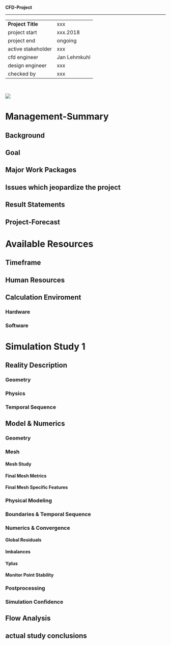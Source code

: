 

**CFD-Project**
************************************************  
|                   |                                  |
| ----------------- | -------------------------------- |
| **Project Title** | xxx
| project start     | xxx.2018
| project end       | ongoing
| active stakeholder| xxx
| cfd engineer      | Jan Lehmkuhl
| design engineer   | xxx
| checked by        | xxx
<br>  

<!-- Please add date of printing -->

<!-- example picture for quick project identification -->
![](doc/images/XXX.png) 



Management-Summary
===============================================================================

Background
---------------------------------------------------------------------
<!-- 
* which information is needed to understand the project goals
* this should be understand by every friend or manager
 -->


Goal
---------------------------------------------------------------------
<!-- 
* which goal should be reached within this project
  * maximum 400 characters
  * bulletpoints with max 10 words
  * more explanations belong to the background
* more than one goal should be avoided
  * multiple goals are complex to reach 
* goals are about knowledge to achieve
  * e.g. optimize the flow in something, understand the physics from something
  * this is not about simulations
    * simulations are the howto-tools to reach your goals and 
    * simulations are explained later in the report
 -->


Major Work Packages
---------------------------------------------------------------------
<!-- 
* maximum 700 characters
    * detailed explanations later
* which simulations are/will be used to achieve your goals
* which special information should each study (group of similar simulations) deliver to reach the project goals
* which numbers are calculated in the postprocessing
 -->


Issues which jeopardize the project 
---------------------------------------------------------------------
<!-- 
* where are not yet solved issues or problems which can threaten the project outcome
* e.g. numerics in study 1 are bad, you don't know yet to apply special model features, ...
 -->


Result Statements
---------------------------------------------------------------------
<!-- 
* which goals or partial goals are reached at this moment
* can be devided in parts for every study
 -->


Project-Forecast
---------------------------------------------------------------------
<!-- 
* prioritize your next steps 
* create a timeline for the important tasks
* tell me what are you doing next and when
 -->



Available Resources
===============================================================================

Timeframe
---------------------------------------------------------------------
<!-- 
* deadlines
* dependent projects
* necessary completed projects
 -->


Human Resources
---------------------------------------------------------------------
<!-- 
* full time project? 
* estimated hours per week
 -->


Calculation Enviroment
---------------------------------------------------------------------
<!-- 
* Short description of the hard- and software used to create the analysis. 
* The objective of this section is: 
  * to ensure reproducible results for the case of later reruns 
  * to be aware of the possible simulations delivered in a specified time 
 -->

### Hardware
<!-- 
|          |                                                                                        |
| -------- | ------------------------------------------------------------------ |
| Machine  | 
| System   | Host: <br> Kernel: <br> Distro:  <br> Desktop: 
| CPU      | COUNT x Name <br> Cache:  <br> Max. clock speed: XXXX MHz 
| Memory   | Manufacturer: <br> Type: <br>  Speed: XXXX MHz <br> Size: XX x XX GB 
| Graphics | Card: <br> Display Server: <br> Driver: 
 -->


### Software
<!-- 
| Task              | Programm                                          |
| ----------------- | ------------------------------------------------- |
| CAD               | 
| stl               | 
| background mesh   | OpenFoam X.x
| mesh              | OpenFoam X.x
| solver            | OpenFoam X.x
| paraview          | paraview X.X.X 
| R version         | X.X.X (20xx-xx-xx)
 -->



Simulation Study 1
===============================================================================
<!-- 
* collection of simulations which share similar geometry and settings
* together these simulation study leads to specific conclusions
* e.g. test of geometry changes
* a second study might be a simulation to determine specific boundary conditions for a first study
* describe which conclusions will be desirable from each study
 -->


Reality Description
---------------------------------------------------------------------

### Geometry
<!-- 
* description of the geometry features and their size
* use real world pictures not simplified CAD data
 -->



### Physics
<!-- 
* which physical effects occur
* make sketches to describe special effects (you need less words)

| used materials    | used place    | density   | dyn. viscosity|
| ----------------- | ------------- | --------- | ------------- |
| material 1        |               | xx [kg/m³]| xx [kg/m/s]   |


| thermodynamic value   | occurring range   |
| --------------------- | ----------------- |
| pressure              | xxx [Pa] 
| velocities            | xxx [m/s]
| temperature           | xxx [C]
 -->



### Temporal Sequence 
<!-- 
* Which stuff is changing with time 
* How is the steady-state developing if present
 -->



Model & Numerics
---------------------------------------------------------------------

### Geometry
<!-- 
* simplifications of the 3D model
* show pictures of the CAD model
 -->



### Mesh
<!-- 
* description of the general meshing approach
 -->

#### Mesh Study
<!-- 
* create mesh study and define error 
* use values of interest from Flow Analysis part
-->

#### Final Mesh Metrics
<!-- 
| Mesh                      | Value     |
| ---------------------     | --------- |
| number of hexahedra:      | 0 
| number of prisms:         | 0 
| number of wedges:         | 0 
| number of pyramids:       | 0 
| number of tet wedges:     | 0 
| number of tetrahedra:     | 0 
| number of polyhedra:      | 0 
| max skewness              | XXX
| min y+ (runXXX)           | XXX 
| max y+ (runXXX)           | XXX 
 -->
<!-- not used mesh elements can be deleted -->

#### Final Mesh Specific Features
<!-- 
* show pictures of meshing from important geometry features
* is there a specific fokus (mesh refinements at place X)
* are special features applied (boundary layers, ...)
 -->



### Physical Modeling
<!-- 
* which special physical models are applied
* e.g. bouyancy, energy transport, material models, ...
* do you have a transient or steady state simulation

| Domain    | Setting               | Value             | checked       |
| --------- | --------------------- | ----------------- | ------------- |
| Fluid     | Buoyancy              | Non               |               |
| Fluid     | Turbulence Model      | SST               |               |
| Fluid     | Reference Pressure    | X [Pa]            |               |
 -->



### Boundaries & Temporal Sequence
<!-- 
| Domain    | Setting               | Value             | checked       |
| --------- | --------------------- | ----------------- | ------------- |
| Inlet1    | Mass Flow / Vel       | XXX [m/s]         |               |
| Outlet1   | Pressure-BC           | 0 Pa              |               |
 -->



### Numerics & Convergence
<!-- 
| setting               | occuring range    |
| --------------------- | ----------------- |
| residual target       | 
| timesteps             | 


* how much calculation time needs your default simulation
* is this a transient simulation or indicate the residuals and monitor points a transient behavior
 -->

#### Global Residuals 
<!-- 
* show plots for for at least the default simulation in the postprocessing
* add more simulation runs if the values changes significant and explain when
 -->

#### Imbalances

#### Yplus
<!-- only on relevant faces -->

#### Monitor Point Stability



### Postprocessing
<!-- 
* explain the pictures and values you use to explain the flow behavior
* do not explain the flow. This should be done in the next chapter
 -->



### Simulation Confidence
<!-- 
* how exact, do you think, are the calculation results
* how big are the changes in the result, when you change the setup
 -->



Flow Analysis 
---------------------------------------------------------------------
<!-- 
* show expected behaviour to increase the confidence in the simulation
* show special and interesting flow features to get more insights
* describe for every picture what you see and you want to be seen by the reader 
* what is your conclusion of the picture
* break the results down to single numbers, e.g.: 
    * (average) velocities (at specific points of interest)
    * pressure values
* this should be the biggest part in this report

![](cfd-reports/XXX_001_Rep/Figure001.png) 
 -->



actual study conclusions
---------------------------------------------------------------------
<!-- 
* what have you learned so far in this study 
* the overall conclusions should be placed in "Results" in the Management Summary
 -->
